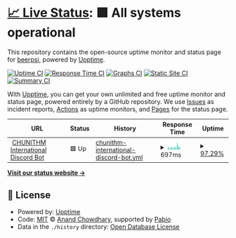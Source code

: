 # [📈 Live Status](https://beer-psi.github.io/uptime): <!--live status--> **🟩 All systems operational**

This repository contains the open-source uptime monitor and status page for [beerpsi](https://beer-psi.github.io/uptime), powered by [Upptime](https://github.com/upptime/upptime).

[![Uptime CI](https://github.com/beer-psi/uptime/workflows/Uptime%20CI/badge.svg)](https://github.com/beer-psi/uptime/actions?query=workflow%3A%22Uptime+CI%22)
[![Response Time CI](https://github.com/beer-psi/uptime/workflows/Response%20Time%20CI/badge.svg)](https://github.com/beer-psi/uptime/actions?query=workflow%3A%22Response+Time+CI%22)
[![Graphs CI](https://github.com/beer-psi/uptime/workflows/Graphs%20CI/badge.svg)](https://github.com/beer-psi/uptime/actions?query=workflow%3A%22Graphs+CI%22)
[![Static Site CI](https://github.com/beer-psi/uptime/workflows/Static%20Site%20CI/badge.svg)](https://github.com/beer-psi/uptime/actions?query=workflow%3A%22Static+Site+CI%22)
[![Summary CI](https://github.com/beer-psi/uptime/workflows/Summary%20CI/badge.svg)](https://github.com/beer-psi/uptime/actions?query=workflow%3A%22Summary+CI%22)

With [Upptime](https://upptime.js.org), you can get your own unlimited and free uptime monitor and status page, powered entirely by a GitHub repository. We use [Issues](https://github.com/beer-psi/uptime/issues) as incident reports, [Actions](https://github.com/beer-psi/uptime/actions) as uptime monitors, and [Pages](https://beer-psi.github.io/uptime) for the status page.

<!--start: status pages-->
<!-- This summary is generated by Upptime (https://github.com/upptime/upptime) -->
<!-- Do not edit this manually, your changes will be overwritten -->
<!-- prettier-ignore -->
| URL | Status | History | Response Time | Uptime |
| --- | ------ | ------- | ------------- | ------ |
| <img alt="" src="https://icons.duckduckgo.com/ip3/chunithm.beerpsi.cc.ico" height="13"> [CHUNITHM International Discord Bot](https://chunithm.beerpsi.cc) | 🟩 Up | [chunithm-international-discord-bot.yml](https://github.com/beer-psi/uptime/commits/HEAD/history/chunithm-international-discord-bot.yml) | <details><summary><img alt="Response time graph" src="./graphs/chunithm-international-discord-bot/response-time-week.png" height="20"> 697ms</summary><br><a href="https://beer-psi.github.io/uptime/history/chunithm-international-discord-bot"><img alt="Response time 719" src="https://img.shields.io/endpoint?url=https%3A%2F%2Fraw.githubusercontent.com%2Fbeer-psi%2Fuptime%2FHEAD%2Fapi%2Fchunithm-international-discord-bot%2Fresponse-time.json"></a><br><a href="https://beer-psi.github.io/uptime/history/chunithm-international-discord-bot"><img alt="24-hour response time 761" src="https://img.shields.io/endpoint?url=https%3A%2F%2Fraw.githubusercontent.com%2Fbeer-psi%2Fuptime%2FHEAD%2Fapi%2Fchunithm-international-discord-bot%2Fresponse-time-day.json"></a><br><a href="https://beer-psi.github.io/uptime/history/chunithm-international-discord-bot"><img alt="7-day response time 697" src="https://img.shields.io/endpoint?url=https%3A%2F%2Fraw.githubusercontent.com%2Fbeer-psi%2Fuptime%2FHEAD%2Fapi%2Fchunithm-international-discord-bot%2Fresponse-time-week.json"></a><br><a href="https://beer-psi.github.io/uptime/history/chunithm-international-discord-bot"><img alt="30-day response time 710" src="https://img.shields.io/endpoint?url=https%3A%2F%2Fraw.githubusercontent.com%2Fbeer-psi%2Fuptime%2FHEAD%2Fapi%2Fchunithm-international-discord-bot%2Fresponse-time-month.json"></a><br><a href="https://beer-psi.github.io/uptime/history/chunithm-international-discord-bot"><img alt="1-year response time 719" src="https://img.shields.io/endpoint?url=https%3A%2F%2Fraw.githubusercontent.com%2Fbeer-psi%2Fuptime%2FHEAD%2Fapi%2Fchunithm-international-discord-bot%2Fresponse-time-year.json"></a></details> | <details><summary><a href="https://beer-psi.github.io/uptime/history/chunithm-international-discord-bot">97.29%</a></summary><a href="https://beer-psi.github.io/uptime/history/chunithm-international-discord-bot"><img alt="All-time uptime 96.99%" src="https://img.shields.io/endpoint?url=https%3A%2F%2Fraw.githubusercontent.com%2Fbeer-psi%2Fuptime%2FHEAD%2Fapi%2Fchunithm-international-discord-bot%2Fuptime.json"></a><br><a href="https://beer-psi.github.io/uptime/history/chunithm-international-discord-bot"><img alt="24-hour uptime 100.00%" src="https://img.shields.io/endpoint?url=https%3A%2F%2Fraw.githubusercontent.com%2Fbeer-psi%2Fuptime%2FHEAD%2Fapi%2Fchunithm-international-discord-bot%2Fuptime-day.json"></a><br><a href="https://beer-psi.github.io/uptime/history/chunithm-international-discord-bot"><img alt="7-day uptime 97.29%" src="https://img.shields.io/endpoint?url=https%3A%2F%2Fraw.githubusercontent.com%2Fbeer-psi%2Fuptime%2FHEAD%2Fapi%2Fchunithm-international-discord-bot%2Fuptime-week.json"></a><br><a href="https://beer-psi.github.io/uptime/history/chunithm-international-discord-bot"><img alt="30-day uptime 99.38%" src="https://img.shields.io/endpoint?url=https%3A%2F%2Fraw.githubusercontent.com%2Fbeer-psi%2Fuptime%2FHEAD%2Fapi%2Fchunithm-international-discord-bot%2Fuptime-month.json"></a><br><a href="https://beer-psi.github.io/uptime/history/chunithm-international-discord-bot"><img alt="1-year uptime 96.99%" src="https://img.shields.io/endpoint?url=https%3A%2F%2Fraw.githubusercontent.com%2Fbeer-psi%2Fuptime%2FHEAD%2Fapi%2Fchunithm-international-discord-bot%2Fuptime-year.json"></a></details>

<!--end: status pages-->

[**Visit our status website →**](https://beer-psi.github.io/uptime)

## 📄 License

- Powered by: [Upptime](https://github.com/upptime/upptime)
- Code: [MIT](./LICENSE) © [Anand Chowdhary](https://anandchowdhary.com), supported by [Pabio](https://pabio.com)
- Data in the `./history` directory: [Open Database License](https://opendatacommons.org/licenses/odbl/1-0/)
